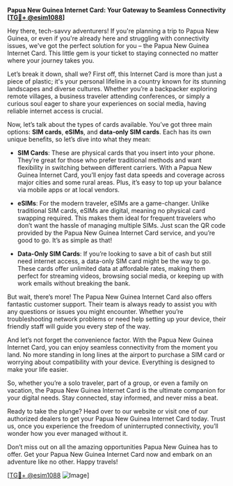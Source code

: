 **Papua New Guinea Internet Card: Your Gateway to Seamless Connectivity [[TG💪+ @esim1088](https://t.me/s/esim1088)]**

Hey there, tech-savvy adventurers! If you're planning a trip to Papua New Guinea, or even if you're already here and struggling with connectivity issues, we've got the perfect solution for you – the Papua New Guinea Internet Card. This little gem is your ticket to staying connected no matter where your journey takes you.

Let’s break it down, shall we? First off, this Internet Card is more than just a piece of plastic; it's your personal lifeline in a country known for its stunning landscapes and diverse cultures. Whether you’re a backpacker exploring remote villages, a business traveler attending conferences, or simply a curious soul eager to share your experiences on social media, having reliable internet access is crucial.

Now, let’s talk about the types of cards available. You’ve got three main options: **SIM cards**, **eSIMs**, and **data-only SIM cards**. Each has its own unique benefits, so let’s dive into what they mean:

- **SIM Cards**: These are physical cards that you insert into your phone. They’re great for those who prefer traditional methods and want flexibility in switching between different carriers. With a Papua New Guinea Internet Card, you’ll enjoy fast data speeds and coverage across major cities and some rural areas. Plus, it’s easy to top up your balance via mobile apps or at local vendors.

- **eSIMs**: For the modern traveler, eSIMs are a game-changer. Unlike traditional SIM cards, eSIMs are digital, meaning no physical card swapping required. This makes them ideal for frequent travelers who don’t want the hassle of managing multiple SIMs. Just scan the QR code provided by the Papua New Guinea Internet Card service, and you’re good to go. It’s as simple as that!

- **Data-Only SIM Cards**: If you’re looking to save a bit of cash but still need internet access, a data-only SIM card might be the way to go. These cards offer unlimited data at affordable rates, making them perfect for streaming videos, browsing social media, or keeping up with work emails without breaking the bank.

But wait, there’s more! The Papua New Guinea Internet Card also offers fantastic customer support. Their team is always ready to assist you with any questions or issues you might encounter. Whether you’re troubleshooting network problems or need help setting up your device, their friendly staff will guide you every step of the way.

And let’s not forget the convenience factor. With the Papua New Guinea Internet Card, you can enjoy seamless connectivity from the moment you land. No more standing in long lines at the airport to purchase a SIM card or worrying about compatibility with your device. Everything is designed to make your life easier.

So, whether you’re a solo traveler, part of a group, or even a family on vacation, the Papua New Guinea Internet Card is the ultimate companion for your digital needs. Stay connected, stay informed, and never miss a beat.

Ready to take the plunge? Head over to our website or visit one of our authorized dealers to get your Papua New Guinea Internet Card today. Trust us, once you experience the freedom of uninterrupted connectivity, you’ll wonder how you ever managed without it.

Don’t miss out on all the amazing opportunities Papua New Guinea has to offer. Get your Papua New Guinea Internet Card now and embark on an adventure like no other. Happy travels!

[[TG💪+ @esim1088](https://t.me/s/esim1088) ![Image](https://i.postimg.cc/Y0z9fWf4/image.png)]